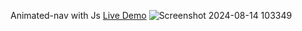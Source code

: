  Animated-nav with Js [Live Demo](https://davit2605.github.io/Animated-nav/)
 ![Screenshot 2024-08-14 103349](https://github.com/user-attachments/assets/9013b4e7-5e8d-4d05-847b-cc7376910a46)
